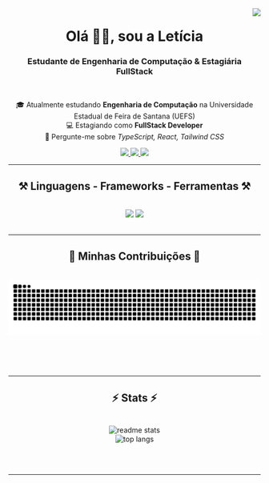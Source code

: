<img align="right" src="https://visitor-badge.laobi.icu/badge?page_id=Ltiicia.Ltiicia" />

<h1 align="center">Olá 👋✨, sou a Letícia</h1>

<h3 align="center">Estudante de Engenharia de Computação & Estagiária FullStack</h3>

<br/>

<div align="center">

🎓 Atualmente estudando **Engenharia de Computação** na Universidade Estadual de Feira de Santana (UEFS)  
💻 Estagiando como **FullStack Developer**  
💬 Pergunte-me sobre *TypeScript, React, Tailwind CSS*  

</div>
 
<div align="center"> 
  <a href="mailto:letigsouza03@gmail.com">
    <img src="https://img.shields.io/badge/Gmail-333333?style=for-the-badge&logo=gmail&logoColor=red" />
  </a>
  <a href="https://instagram.com/letigonga03" target="_blank">
    <img src="https://img.shields.io/badge/Instagram-DC3755?style=for-the-badge&logo=instagram&logoColor=white" target="_blank" />
  </a>
  <a href="https://www.linkedin.com/in/let%C3%ADcia-gon%C3%A7alves-souza-045a9119b/" target="_blank">
     <img src="https://img.shields.io/badge/LinkedIn-0077B5?style=for-the-badge&logo=linkedin&logoColor=white" target="_blank" /> 
  </a>
</div>

<hr/>
 
<h2 align="center">⚒ Linguagens - Frameworks - Ferramentas ⚒</h2>
<br/>
<div align="center">
    <img src="https://skillicons.dev/icons?i=typescript,react,tailwind,python,c,java,html,css" />
    <img src="https://skillicons.dev/icons?i=vscode,idea,git,github,figma" /><br>
</div>

<br/>
<hr/>

<div align="center">
  <h2>🐍 Minhas Contribuições 🐍</h2>
  <br>
  <img src="https://raw.githubusercontent.com/Ltiicia/Ltiicia/output/github-contribution-grid-snake.svg" alt="Snake animation" />

  
  <br/><br/><br/>
</div>

<hr/>

<h2 align="center">⚡ Stats ⚡</h2>
<br>
<div align=center>
  
  <img width=390 src="https://github-readme-stats.vercel.app/api?username=Ltiicia&count_private=true&show_icons=true&theme=react&rank_icon=github&border_radius=10" alt="readme stats" />
  <br/>
  <img width=325 align="center" src="https://github-readme-stats.vercel.app/api/top-langs/?username=Ltiicia&hide=HTML&langs_count=8&layout=compact&theme=react&border_radius=10&size_weight=0.5&count_weight=0.5&exclude_repo=github-readme-stats" alt="top langs" />
</div>

<br/><br/>

<hr/>
